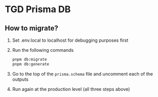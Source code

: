 # TGD Prisma DB

## How to migrate?

1. Set .env.local to localhost for debugging purposes first
2. Run the following commands

    ```bash
    pnpm db:migrate
    pnpm db:generate
    ```

3. Go to the top of the `prisma.schema` file and uncomment each of the outputs
4. Run again at the production level (all three steps above)